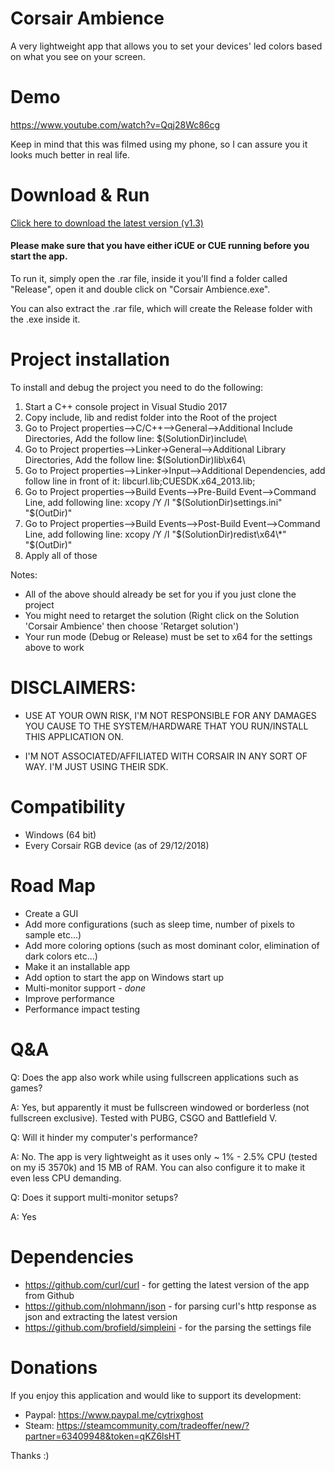 # Corsair Ambience
A very lightweight app that allows you to set your devices' led colors based on what you see on your screen.


# Demo
https://www.youtube.com/watch?v=Qqj28Wc86cg

Keep in mind that this was filmed using my phone, so I can assure you it looks much better in real life.

# Download & Run

[Click here to download the latest version (v1.3)](https://github.com/hamodyk/Corsair-Ambience/releases/download/v1.3/Corsair.Ambience.v1.3.rar)

#### Please make sure that you have either iCUE or CUE running before you start the app.

To run it, simply open the .rar file, inside it you'll find a folder called "Release", open it and double click on "Corsair Ambience.exe".

You can also extract the .rar file, which will create the Release folder with the .exe inside it.

# Project installation
To install and debug the project you need to do the following:

1. Start a C++ console project in Visual Studio 2017
2. Copy include, lib and redist folder into the Root of the project
3. Go to Project properties-->C/C++-->General-->Additional Include Directories, Add the follow line: $(SolutionDir)include\
4. Go to Project properties-->Linker->General-->Additional Library Directories, Add the follow line: $(SolutionDir)lib\x64\
5. Go to Project properties-->Linker->Input-->Additional Dependencies, add follow line in front of it: libcurl.lib;CUESDK.x64_2013.lib;
6. Go to Project properties-->Build Events-->Pre-Build Event-->Command Line, add following line: xcopy  /Y /I  "$(SolutionDir)settings.ini" "$(OutDir)"
6. Go to Project properties-->Build Events-->Post-Build Event-->Command Line, add following line: xcopy /Y /I "$(SolutionDir)redist\x64\*" "$(OutDir)"
7. Apply all of those

Notes: 
- All of the above should already be set for you if you just clone the project
- You might need to retarget the solution (Right click on the Solution 'Corsair Ambience' then choose 'Retarget solution')
- Your run mode (Debug or Release) must be set to x64 for the settings above to work


# DISCLAIMERS: 
- USE AT YOUR OWN RISK, I'M NOT RESPONSIBLE FOR ANY DAMAGES YOU CAUSE TO THE SYSTEM/HARDWARE THAT YOU RUN/INSTALL THIS APPLICATION ON.

- I'M NOT ASSOCIATED/AFFILIATED WITH CORSAIR IN ANY SORT OF WAY. I'M JUST USING THEIR SDK.


# Compatibility
- Windows (64 bit)
- Every Corsair RGB device (as of 29/12/2018)

# Road Map
- Create a GUI
- Add more configurations (such as sleep time, number of pixels to sample etc...)
- Add more coloring options (such as most dominant color, elimination of dark colors etc...)
- Make it an installable app
- Add option to start the app on Windows start up
- Multi-monitor support - *done*
- Improve performance
- Performance impact testing

# Q&A
Q: Does the app also work while using fullscreen applications such as games?

A: Yes, but apparently it must be fullscreen windowed or borderless (not fullscreen exclusive). Tested with PUBG, CSGO and Battlefield V.

Q: Will it hinder my computer's performance?

A: No. The app is very lightweight as it uses only ~ 1% - 2.5% CPU (tested on my i5 3570k) and 15 MB of RAM. You can also configure it to make it even less CPU demanding.

Q: Does it support multi-monitor setups?

A: Yes

# Dependencies

- https://github.com/curl/curl - for getting the latest version of the app from Github
- https://github.com/nlohmann/json - for parsing curl's http response as json and extracting the latest version
- https://github.com/brofield/simpleini - for the parsing the settings file

# Donations
If you enjoy this application and would like to support its development: 

- Paypal: https://www.paypal.me/cytrixghost
- Steam: https://steamcommunity.com/tradeoffer/new/?partner=63409948&token=qKZ6lsHT 

Thanks :)
